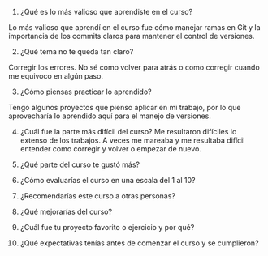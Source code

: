 1. ¿Qué es lo más valioso que aprendiste en el curso?

Lo más valioso que aprendí en el curso fue cómo manejar ramas en Git y la importancia de los commits claros para mantener el control de versiones.


2. ¿Qué tema no te queda tan claro?

Corregir los errores. No sé como volver para atrás o como corregir cuando me equivoco en algún paso.

3. ¿Cómo piensas practicar lo aprendido?

Tengo algunos proyectos que pienso aplicar en mi trabajo, por lo que aprovecharía lo aprendido aquí para el manejo de versiones.

4. ¿Cuál fue la parte más difícil del curso?
Me resultaron difíciles lo extenso de los trabajos. A veces me mareaba y me resultaba difícil entender como corregir y volver o empezar de nuevo.

5. ¿Qué parte del curso te gustó más?


6. ¿Cómo evaluarías el curso en una escala del 1 al 10?
7. ¿Recomendarías este curso a otras personas?
8. ¿Qué mejorarías del curso?
9. ¿Cuál fue tu proyecto favorito o ejercicio y por qué?
10. ¿Qué expectativas tenías antes de comenzar el curso y se cumplieron?